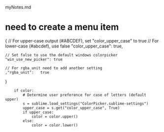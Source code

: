 myNotes.md

# need to create a menu item

{
    // For upper-case output (#ABCDEF), set "color_upper_case" to true
    // For lower-case (#abcdef), use false
    "color_upper_case": true,
    
    // Set false to use the default windows colorpicker
    "win_use_new_picker": true

    // For rgba_unit need to add anotber setting
    ,"rgba_unit":	true
}


        if color:
            # Determine user preference for case of letters (default upper)
            s = sublime.load_settings("ColorPicker.sublime-settings")
            upper_case = s.get("color_upper_case", True)
            if upper_case:
                color = color.upper()
            else:
                color = color.lower()
